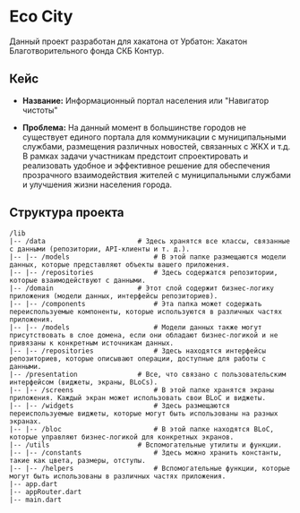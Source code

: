 # Eco City 

Данный проект разработан для хакатона от Урбатон: Хакатон Благотворительного фонда СКБ Контур.

## Кейс 

- **Название:** Информационный портал населения или "Навигатор чистоты" 

- **Проблема:** На данный момент в большинстве городов не существует единого портала для коммуникации с муниципальными службами, размещения различных новостей, связанных с ЖКХ и т.д. В рамках задачи участникам предстоит спроектировать и реализовать удобное и эффективное решение для обеспечения прозрачного взаимодействия жителей с муниципальными службами и улучшения жизни населения города.

## Структура проекта

```
/lib
|-- /data                       # Здесь хранятся все классы, связанные с данными (репозитории, API-клиенты и т. д.).
|-- |-- /models                     # В этой папке размещаются модели данных, которые представляют объекты вашего приложения.
|-- |-- /repositories               # Здесь содержатся репозитории, которые взаимодействуют с данными. 
|-- /domain                     # Этот слой содержит бизнес-логику приложения (модели данных, интерфейсы репозиториев).
|-- |-- /components                 # Эта папка может содержать переиспользуемые компоненты, которые используются в различных частях приложения. 
|-- |-- /models                     # Модели данных также могут присутствовать в слое домена, если они обладают бизнес-логикой и не привязаны к конкретным источникам данных.
|-- |-- /repositories               # Здесь находятся интерфейсы репозиториев, которые описывают операции, доступные для работы с данными.
|-- /presentation               # Все, что связано с пользовательским интерфейсом (виджеты, экраны, BLoCs).
|-- |-- /screens                    # В этой папке хранятся экраны приложения. Каждый экран может использовать свои BLoC и виджеты.
|-- |-- /widgets                    # Здесь размещаются переиспользуемые виджеты, которые могут быть использованы на разных экранах.
|-- |-- /bloc                       # В этой папке находятся BLoC, которые управляют бизнес-логикой для конкретных экранов.
|-- /utils                      # Вспомогательные утилиты и функции.
|-- |-- /constants                  # Здесь можно хранить константы, такие как цвета, размеры, отступы.
|-- |-- /helpers                    # Вспомогательные функции, которые могут быть использованы в различных частях приложения.
|-- app.dart
|-- appRouter.dart
|-- main.dart
```